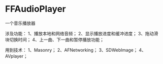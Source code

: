 # FFAudioPlayer
一个音乐播放器

涉及功能：
1、播放本地和网络音频；
2、显示播放进度和缓冲进度；
3、拖动滑块切换时间；
4、上一曲、下一曲和暂停播放功能；

用到技术：
1、Masonry；
2、AFNetworking；
3、SDWebImage；
4、AVplayer；
